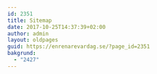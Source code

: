```yaml
---
id: 2351
title: Sitemap
date: 2017-10-25T14:37:39+02:00
author: admin
layout: oldpages
guid: https://enrenarevardag.se/?page_id=2351
bakgrund:
  - "2427"
---
```

